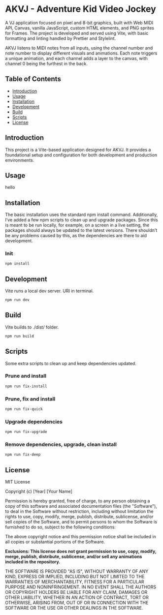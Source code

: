 # AKVJ - Adventure Kid Video Jockey

A VJ application focused on pixel and 8-bit graphics, built with Web MIDI API, Canvas, vanilla JavaScript, custom HTML elements, and PNG sprites for Frames. The project is developed and served using Vite, with basic formatting and linting handled by Prettier and Stylelint.

AKVJ listens to MIDI notes from all inputs, using the channel number and note number to display different visuals and animations. Each note triggers a unique animation, and each channel adds a layer to the canvas, with channel 0 being the furthest in the back.

## Table of Contents

-   [Introduction](#introduction)
-   [Usage](#usage)
-   [Installation](#installation)
-   [Development](#development)
-   [Build](#build)
-   [Scripts](#scripts)
-   [License](#license)

## Introduction

This project is a Vite-based application designed for AKVJ. It provides a foundational setup and configuration for both development and production environments.

## Usage

hello

## Installation

The basic installation uses the standard npm install command. Additionally, I’ve added a few npm scripts to clean up and upgrade packages. Since this is meant to be run locally, for example, on a screen in a live setting, the packages should always be updated to the latest versions. There shouldn’t be any problems caused by this, as the dependencies are there to aid development.

### Init

```bash
npm install
```

## Development

Vite runs a local dev server. URI in terminal.

```bash
npm run dev
```

## Build

Vite builds to ./dist/ folder.

```bash
npm run build
```

## Scripts

Some extra scripts to clean up and keep dependencies updated.

### Prune and install

```bash
npm run fix-install
```

### Prune, fix and install

```bash
npm run fix-quick
```

### Upgrade dependencies

```bash
npm run fix-upgrade
```

### Remove dependencies, upgrade, clean install

```bash
npm run fix-deep
```

## License

MIT License

Copyright (c) [Year] [Your Name]

Permission is hereby granted, free of charge, to any person obtaining a copy of this software and associated documentation files (the "Software"), to deal in the Software without restriction, including without limitation the rights to use, copy, modify, merge, publish, distribute, sublicense, and/or sell copies of the Software, and to permit persons to whom the Software is furnished to do so, subject to the following conditions:

The above copyright notice and this permission notice shall be included in all copies or substantial portions of the Software.

**Exclusions: This license does not grant permission to use, copy, modify, merge, publish, distribute, sublicense, and/or sell any animations included in the repository.**

THE SOFTWARE IS PROVIDED "AS IS", WITHOUT WARRANTY OF ANY KIND, EXPRESS OR IMPLIED, INCLUDING BUT NOT LIMITED TO THE WARRANTIES OF MERCHANTABILITY, FITNESS FOR A PARTICULAR PURPOSE AND NONINFRINGEMENT. IN NO EVENT SHALL THE AUTHORS OR COPYRIGHT HOLDERS BE LIABLE FOR ANY CLAIM, DAMAGES OR OTHER LIABILITY, WHETHER IN AN ACTION OF CONTRACT, TORT OR OTHERWISE, ARISING FROM, OUT OF OR IN CONNECTION WITH THE SOFTWARE OR THE USE OR OTHER DEALINGS IN THE SOFTWARE.
